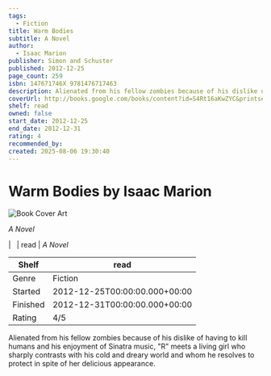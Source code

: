 ```yaml
---
tags:
  - Fiction
title: Warm Bodies
subtitle: A Novel
author:
  - Isaac Marion
publisher: Simon and Schuster
published: 2012-12-25
page_count: 259
isbn: 147671746X 9781476717463
description: Alienated from his fellow zombies because of his dislike of having to kill humans and his enjoyment of Sinatra music, R meets a living girl who sharply contrasts with his cold and dreary world and whom he resolves to protect in spite of her delicious appearance.
coverUrl: http://books.google.com/books/content?id=S4Rt16aKwZYC&printsec=frontcover&img=1&zoom=1&source=gbs_api
shelf: read
owned: false
start_date: 2012-12-25
end_date: 2012-12-31
rating: 4
recommended_by: 
created: 2025-08-06 19:30:40
---
```


# Warm Bodies by Isaac Marion

![Book Cover Art](http://books.google.com/books/content?id=S4Rt16aKwZYC&printsec=frontcover&img=1&zoom=1&source=gbs_api)

_A Novel_


| &nbsp; | read | _A Novel_

| Shelf | read |
| --- | --- |
| Genre | Fiction |
| Started | 2012-12-25T00:00:00.000+00:00 |
| Finished | 2012-12-31T00:00:00.000+00:00 |
| Rating | 4/5 |

Alienated from his fellow zombies because of his dislike of having to kill humans and his enjoyment of Sinatra music, "R" meets a living girl who sharply contrasts with his cold and dreary world and whom he resolves to protect in spite of her delicious appearance.